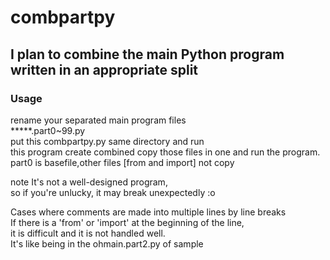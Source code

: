 # combpartpy
I plan to combine the main Python program written in an appropriate split
------------------------------------------

### Usage  
rename your separated main program files   
*****.part0~99.py  
put this combpartpy.py same directory and run  
this program create combined copy those files in one and run the program.
part0 is basefile,other files [from and import] not copy  

note
It's not a well-designed program,  
so if you're unlucky, it may break unexpectedly :o  


Cases where comments are made into multiple lines by line breaks  
If there is a 'from' or 'import' at the beginning of the line,  
it is difficult and it is not handled well.  
It's like being in the ohmain.part2.py of sample
